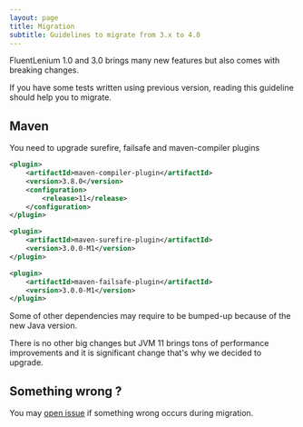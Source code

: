 ```yaml
---
layout: page
title: Migration
subtitle: Guidelines to migrate from 3.x to 4.0
---
```


FluentLenium 1.0 and 3.0 brings many new features but also comes with breaking changes.

If you have some tests written using previous version, reading this guideline should help you to migrate.

Maven
-----

You need to upgrade surefire, failsafe and maven-compiler plugins

```xml
<plugin>
    <artifactId>maven-compiler-plugin</artifactId>
    <version>3.8.0</version>
    <configuration>
        <release>11</release>
    </configuration>
</plugin>
```

```xml
<plugin>
    <artifactId>maven-surefire-plugin</artifactId>
    <version>3.0.0-M1</version>  
</plugin>
```

```xml
<plugin>
    <artifactId>maven-failsafe-plugin</artifactId>
    <version>3.0.0-M1</version>
</plugin>
```

Some of other dependencies may require to be bumped-up because of the new Java version.

There is no other big changes but JVM 11 brings tons of performance improvements and it is significant change that's why we decided to upgrade.

Something wrong ?
------
You may [open issue](https://github.com/FluentLenium/FluentLenium/issues) if something wrong occurs during migration.
